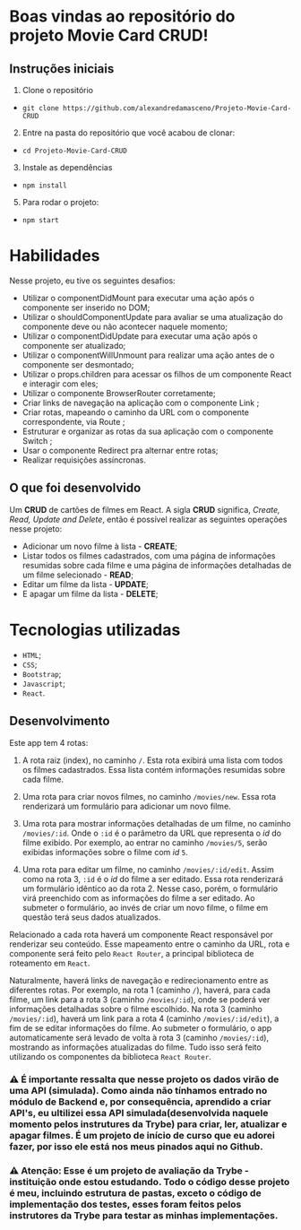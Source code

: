 # Boas vindas ao repositório do projeto Movie Card CRUD!

## Instruções iniciais
1. Clone o repositório
  * `git clone https://github.com/alexandredamasceno/Projeto-Movie-Card-CRUD`
2. Entre na pasta do repositório que você acabou de clonar:
  * `cd Projeto-Movie-Card-CRUD`
3. Instale as dependências
  * `npm install`
5. Para rodar o projeto:
 * `npm start`

# Habilidades

Nesse projeto, eu tive os seguintes desafios:

- Utilizar o componentDidMount para executar uma ação após o componente ser inserido no DOM;
- Utilizar o shouldComponentUpdate para avaliar se uma atualização do componente deve ou não acontecer naquele momento;
- Utilizar o componentDidUpdate para executar uma ação após o componente ser atualizado;
- Utilizar o componentWillUnmount para realizar uma ação antes de o componente ser desmontado;
- Utilizar o props.children para acessar os filhos de um componente React e interagir com eles;
- Utilizar o componente BrowserRouter corretamente;
- Criar links de navegação na aplicação com o componente Link ;
- Criar rotas, mapeando o caminho da URL com o componente correspondente, via Route ;
- Estruturar e organizar as rotas da sua aplicação com o componente Switch ;
- Usar o componente Redirect pra alternar entre rotas;
- Realizar requisições assíncronas.

## O que foi desenvolvido

Um **CRUD** de cartões de filmes em React. 
A sigla **CRUD** significa, _Create, Read, Update and Delete_, então é possível realizar as seguintes operações nesse projeto:

  - Adicionar um novo filme à lista - **CREATE**;
  - Listar todos os filmes cadastrados, com uma página de informações resumidas sobre cada filme e uma página de informações detalhadas de um filme selecionado - **READ**;
  - Editar um filme da lista - **UPDATE**;
  - E apagar um filme da lista - **DELETE**;

# Tecnologias utilizadas
  - `HTML`;
  - `CSS`;
  - `Bootstrap`;
  - `Javascript`;
  - `React`.

## Desenvolvimento

Este app tem 4 rotas:

1. A rota raiz (index), no caminho `/`. Esta rota exibirá uma lista com todos os filmes cadastrados. Essa lista contém informações resumidas sobre cada filme.

2. Uma rota para criar novos filmes, no caminho `/movies/new`. Essa rota renderizará um formulário para adicionar um novo filme.

3. Uma rota para mostrar informações detalhadas de um filme, no caminho `/movies/:id`. Onde o `:id` é o parâmetro da URL que representa o _id_ do filme exibido. Por exemplo, ao entrar no caminho `/movies/5`, serão exibidas informações sobre o filme com _id_ `5`.

4. Uma rota para editar um filme, no caminho `/movies/:id/edit`. Assim como na rota 3, `:id` é o _id_ do filme a ser editado. Essa rota renderizará um formulário idêntico ao da rota 2. Nesse caso, porém, o formulário virá preenchido com as informações do filme a ser editado. Ao submeter o formulário, ao invés de criar um novo filme, o filme em questão terá seus dados atualizados.

Relacionado a cada rota haverá um componente React responsável por renderizar seu conteúdo. Esse mapeamento entre o caminho da URL, rota e componente será feito pelo `React Router`, a principal biblioteca de roteamento em `React`.

Naturalmente, haverá links de navegação e redirecionamento entre as diferentes rotas. Por exemplo, na rota 1 (caminho `/`), haverá, para cada filme, um link para a rota 3 (caminho `/movies/:id`), onde se poderá ver informações detalhadas sobre o filme escolhido. Na rota 3 (caminho `/movies/:id`), haverá um link para a rota 4 (caminho `/movies/:id/edit`), a fim de se editar informações do filme. Ao submeter o formulário, o app automaticamente será levado de volta à rota 3 (caminho `/movies/:id`), mostrando as informações atualizadas do filme. Tudo isso será feito utilizando os componentes da biblioteca `React Router`.

### ⚠️ É importante ressalta que nesse projeto os dados virão de uma API (simulada). Como ainda não tínhamos entrado no módulo de Backend e, por consequência, aprendido a criar API's, eu ultilizei essa API simulada(desenvolvida naquele momento pelos instrutures da Trybe) para criar, ler, atualizar e apagar filmes. É um projeto de início de curso que eu adorei fazer, por isso ele está nos meus pinados aqui no Github.

### ⚠️ Atenção: Esse é um projeto de avaliação da Trybe - instituição onde estou estudando. Todo o código desse projeto é meu, incluindo estrutura de pastas, exceto o código de implementação dos testes, esses foram feitos pelos instrutores da Trybe para testar as minhas implementações.
